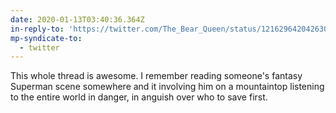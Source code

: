 ```yaml
---
date: 2020-01-13T03:40:36.364Z
in-reply-to: 'https://twitter.com/The_Bear_Queen/status/1216296420426309632?s=19'
mp-syndicate-to:
  - twitter
---
```


This whole thread is awesome. I remember reading someone's fantasy Superman scene somewhere and it involving him on a mountaintop listening to the entire world in danger, in anguish over who to save first.
